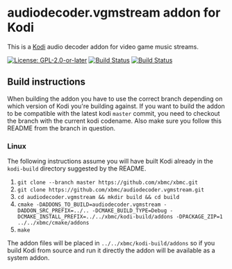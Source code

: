 # audiodecoder.vgmstream addon for Kodi

This is a [Kodi](https://kodi.tv) audio decoder addon for video game music streams.

[![License: GPL-2.0-or-later](https://img.shields.io/badge/License-GPL%20v2+-blue.svg)](LICENSE.md)
[![Build Status](https://travis-ci.org/xbmc/audiodecoder.vgmstream.svg?branch=Matrix)](https://travis-ci.org/xbmc/audiodecoder.vgmstream/branches)
[![Build Status](https://dev.azure.com/teamkodi/binary-addons/_apis/build/status/xbmc.audiodecoder.vgmstream?branchName=Matrix)](https://dev.azure.com/teamkodi/binary-addons/_build/latest?definitionId=19&branchName=Matrix)
<!--- [![Build Status](https://ci.appveyor.com/api/projects/status/github/xbmc/audiodecoder.vgmstream?branch=Matrix&svg=true)](https://ci.appveyor.com/project/xbmc/audiodecoder-vgmstream?branch=Matrix) -->

## Build instructions

When building the addon you have to use the correct branch depending on which version of Kodi you're building against. 
If you want to build the addon to be compatible with the latest kodi `master` commit, you need to checkout the branch with the current kodi codename.
Also make sure you follow this README from the branch in question.

### Linux

The following instructions assume you will have built Kodi already in the `kodi-build` directory 
suggested by the README.

1. `git clone --branch master https://github.com/xbmc/xbmc.git`
2. `git clone https://github.com/xbmc/audiodecoder.vgmstream.git`
3. `cd audiodecoder.vgmstream && mkdir build && cd build`
4. `cmake -DADDONS_TO_BUILD=audiodecoder.vgmstream -DADDON_SRC_PREFIX=../.. -DCMAKE_BUILD_TYPE=Debug -DCMAKE_INSTALL_PREFIX=../../xbmc/kodi-build/addons -DPACKAGE_ZIP=1 ../../xbmc/cmake/addons`
5. `make`

The addon files will be placed in `../../xbmc/kodi-build/addons` so if you build Kodi from source and run it directly 
the addon will be available as a system addon.
